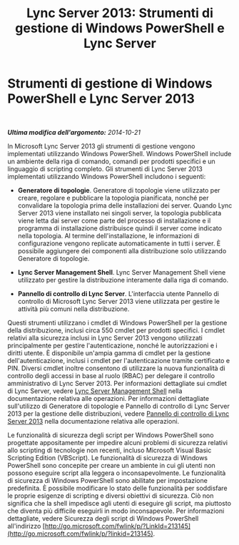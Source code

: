 ﻿---
title: 'Lync Server 2013: Strumenti di gestione di Windows PowerShell e Lync Server'
TOCTitle: Strumenti di gestione di Windows PowerShell e Lync Server 2013
ms:assetid: 6a285f7c-0ef5-4cab-9976-d03be276e35d
ms:mtpsurl: https://technet.microsoft.com/it-it/library/Dn481130(v=OCS.15)
ms:contentKeyID: 59679240
ms.date: 08/24/2015
mtps_version: v=OCS.15
ms.translationtype: HT
---

# Strumenti di gestione di Windows PowerShell e Lync Server 2013

 

_**Ultima modifica dell'argomento:** 2014-10-21_

In Microsoft Lync Server 2013 gli strumenti di gestione vengono implementati utilizzando Windows PowerShell. Windows PowerShell include un ambiente della riga di comando, comandi per prodotti specifici e un linguaggio di scripting completo. Gli strumenti di Lync Server 2013 implementati utilizzando Windows PowerShell includono i seguenti:

  - **Generatore di topologie**. Generatore di topologie viene utilizzato per creare, regolare e pubblicare la topologia pianificata, nonché per convalidare la topologia prima delle installazioni dei server. Quando Lync Server 2013 viene installato nei singoli server, la topologia pubblicata viene letta dai server come parte del processo di installazione e il programma di installazione distribuisce quindi il server come indicato nella topologia. Al termine dell'installazione, le informazioni di configurazione vengono replicate automaticamente in tutti i server. È possibile aggiungere dei componenti alla distribuzione solo utilizzando Generatore di topologie.

  - **Lync Server Management Shell**. Lync Server Management Shell viene utilizzato per gestire la distribuzione interamente dalla riga di comando.

  - **Pannello di controllo di Lync Server**. L'interfaccia utente Pannello di controllo di Microsoft Lync Server 2013 viene utilizzata per gestire le attività più comuni nella distribuzione.

Questi strumenti utilizzano i cmdlet di Windows PowerShell per la gestione della distribuzione, inclusi circa 550 cmdlet per prodotti specifici. I cmdlet relativi alla sicurezza inclusi in Lync Server 2013 vengono utilizzati principalmente per gestire l'autenticazione, nonché le autorizzazioni e i diritti utente. È disponibile un'ampia gamma di cmdlet per la gestione dell'autenticazione, inclusi i cmdlet per l'autenticazione tramite certificato e PIN. Diversi cmdlet inoltre consentono di utilizzare la nuova funzionalità di controllo degli accessi in base al ruolo (RBAC) per delegare il controllo amministrativo di Lync Server 2013. Per informazioni dettagliate sui cmdlet di Lync Server, vedere [Lync Server Management Shell](lync-server-2013-lync-server-management-shell.md) nella documentazione relativa alle operazioni. Per informazioni dettagliate sull'utilizzo di Generatore di topologie e Pannello di controllo di Lync Server 2013 per la gestione delle distribuzioni, vedere [Pannello di controllo di Lync Server 2013](https://technet.microsoft.com/it-it/library/gg133224\(v=ocs.15\)) nella documentazione relativa alle operazioni.

Le funzionalità di sicurezza degli script per Windows PowerShell sono progettate appositamente per impedire alcuni problemi di sicurezza relativi allo scripting di tecnologie non recenti, incluso Microsoft Visual Basic Scripting Edition (VBScript). Le funzionalità di sicurezza di Windows PowerShell sono concepite per creare un ambiente in cui gli utenti non possono eseguire script alla leggera o inconsapevolmente. Le funzionalità di sicurezza di Windows PowerShell sono abilitate per impostazione predefinita. È possibile modificare lo stato delle funzionalità per soddisfare le proprie esigenze di scripting e diversi obiettivi di sicurezza. Ciò non significa che la shell impedisce agli utenti di eseguire gli script, ma piuttosto che diventa più difficile eseguirli in modo inconsapevole. Per informazioni dettagliate, vedere Sicurezza degli script di Windows PowerShell all'indirizzo [http://go.microsoft.com/fwlink/p/?LinkId=213145](http://go.microsoft.com/fwlink/p/?linkid=213145).

